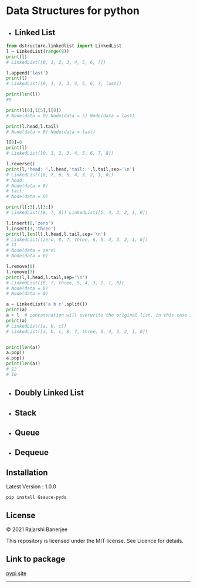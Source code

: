 # Data Structures for python
- ## Linked List
```python
from dstructure.linkedlist import LinkedList
l = LinkedList(range(8))
print(l)
# LinkedList([0, 1, 2, 3, 4, 5, 6, 7])

l.append('last')
print(l)
# LinkedList([0, 1, 2, 3, 4, 5, 6, 7, last])

print(len(l))
#9

print(l[0],l[5],l[8])
# Node(data = 0) Node(data = 5) Node(data = last)

print(l.head,l.tail)
# Node(data = 0) Node(data = last)

l[8]=8
print(l)
# LinkedList([0, 1, 2, 3, 4, 5, 6, 7, 8])

l.reverse()
print(l,'head: ',l.head,'tail: ',l.tail,sep='\n')
# LinkedList([8, 7, 6, 5, 4, 3, 2, 1, 0])
# head: 
# Node(data = 8)
# tail: 
# Node(data = 0)

print(l[:3],l[3:])
# LinkedList([8, 7, 6]) LinkedList([5, 4, 3, 2, 1, 0])

l.insert(0,'zero')
l.insert(3,'three')
print(l,len(l),l.head,l.tail,sep='\n')
# LinkedList([zero, 8, 7, three, 6, 5, 4, 3, 2, 1, 0])
# 11
# Node(data = zero)
# Node(data = 0)

l.remove(0)
l.remove(3)
print(l,l.head,l.tail,sep='\n')
# LinkedList([8, 7, three, 5, 4, 3, 2, 1, 0])
# Node(data = 8)
# Node(data = 0)

a = LinkedList('a b c'.split())
print(a)
a + l  # concatenation will overwrite the original list, in this case it's a
print(a)
# LinkedList([a, b, c])
# LinkedList([a, b, c, 8, 7, three, 5, 4, 3, 2, 1, 0])


print(len(a))
a.pop()
a.pop()
print(len(a))
# 12
# 10
```
  
- ## Doubly Linked List
- ## Stack
- ## Queue
- ## Dequeue 

## Installation
Latest Version : 1.0.0
```
pip install Gsauce-pyds
```

## License

© 2021 Rajarshi Banerjee

This repository is licensed under the MIT license. See Licence for details.

## Link to package

<a href="https://pypi.org/project/Gsauce-pyds/"> pypi site </a>

***

